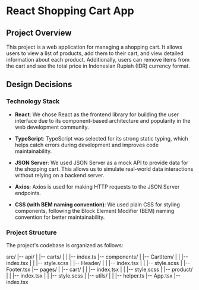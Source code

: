 # React Shopping Cart App

## Project Overview

This project is a web application for managing a shopping cart. It allows users to view a list of products, add them to their cart, and view detailed information about each product. Additionally, users can remove items from the cart and see the total price in Indonesian Rupiah (IDR) currency format.

## Design Decisions

### Technology Stack

- **React**: We chose React as the frontend library for building the user interface due to its component-based architecture and popularity in the web development community.

- **TypeScript**: TypeScript was selected for its strong static typing, which helps catch errors during development and improves code maintainability.

- **JSON Server**: We used JSON Server as a mock API to provide data for the shopping cart. This allows us to simulate real-world data interactions without relying on a backend server.

- **Axios**: Axios is used for making HTTP requests to the JSON Server endpoints.

- **CSS (with BEM naming convention)**: We used plain CSS for styling components, following the Block Element Modifier (BEM) naming convention for better maintainability.

### Project Structure

The project's codebase is organized as follows:

src/
|-- api/
| |-- carts/
| | |-- index.ts
|-- components/
| |-- CartItem/
| | |-- index.tsx
| | |-- style.scss
| |-- Header/
| | |-- index.tsx
| | |-- style.scss
| |-- Footer.tsx
|-- pages/
| |-- cart/
| | |-- index.tsx
| | |-- style.scss
| |-- product/
| | |-- index.tsx
| | |-- style.scss
| |-- utils/
| | |-- helper.ts
|-- App.tsx
|-- index.tsx